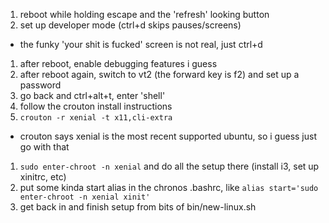 1. reboot while holding escape and the 'refresh' looking button
1. set up developer mode (ctrl+d skips pauses/screens)
  * the funky 'your shit is fucked' screen is not real, just ctrl+d
1. after reboot, enable debugging features i guess
1. after reboot again, switch to vt2 (the forward key is f2) and set up a password
1. go back and ctrl+alt+t, enter 'shell'
1. follow the crouton install instructions
1. `crouton -r xenial -t x11,cli-extra`
  * crouton says xenial is the most recent supported ubuntu, so i guess just go with that
1. `sudo enter-chroot -n xenial` and do all the setup there (install i3, set up xinitrc, etc)
1. put some kinda start alias in the chronos .bashrc, like `alias start='sudo enter-chroot -n xenial xinit'`
1. get back in and finish setup from bits of bin/new-linux.sh
